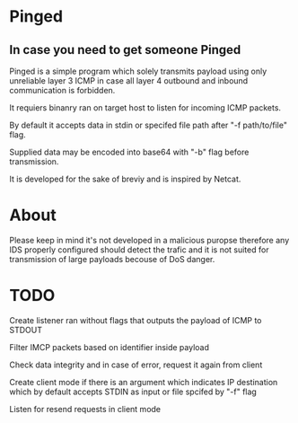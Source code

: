 # Pinged


## In case you need to get someone Pinged

Pinged is a simple program which solely transmits payload using only unreliable layer 3 ICMP in case all layer 4 outbound and inbound communication is forbidden.

It requiers binanry ran on target host to listen for incoming ICMP packets.

By default it accepts data in stdin or specifed file path after "-f path/to/file" flag.

Supplied data may be encoded into base64 with "-b" flag before transmission.

It is developed for the sake of breviy and is inspired by Netcat.

# About

Please keep in mind it's not developed in a malicious puropse therefore any IDS properly configured should detect the trafic and it is not suited for transmission of large payloads becouse of DoS danger.


# TODO

Create listener ran without flags that outputs the payload of ICMP to STDOUT

Filter IMCP packets based on identifier inside payload

Check data integrity and in case of error, request it again from client

Create client mode if there is an argument which indicates IP destination which by default accepts STDIN as input or file spcifed by "-f" flag

Listen for resend requests in client mode
